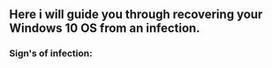 ## Here i will guide you through recovering your Windows 10 OS from an infection.

### Sign's of infection:
